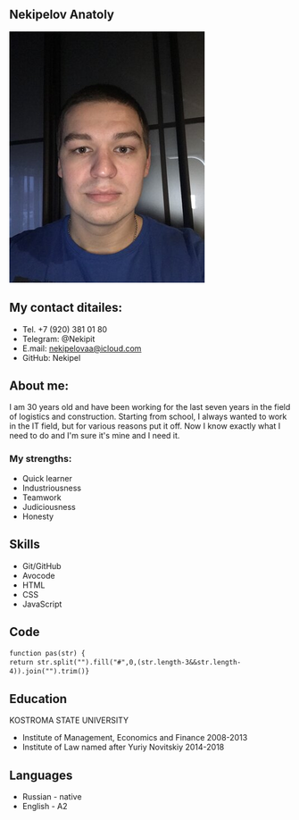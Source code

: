 ## Nekipelov Anatoly
![Image](https://raw.githubusercontent.com/Nekipel/rsschool-cv/gh-pages/Avatar-2.jpg "icon")
## My contact ditailes:
* Tel. +7 (920) 381 01 80
* Telegram: @Nekipit
* E.mail: nekipelovaa@icloud.com
* GitHub: Nekipel
## About me:
I am 30 years old and have been working for the last seven years in the field of logistics and construction. Starting from school, I always wanted to work in the IT field, but for various reasons put it off. Now I know exactly what I need to do and I'm sure it's mine and I need it.
### My strengths:
* Quick learner
* Industriousness
* Teamwork
* Judiciousness
* Honesty
## Skills
* Git/GitHub
* Avocode
* HTML
* CSS 
* JavaScript
## Code
```
function pas(str) {
return str.split("").fill("#",0,(str.length-3&&str.length-4)).join("").trim()}
```
## Education
KOSTROMA STATE UNIVERSITY
* Institute of Management, Economics and Finance 2008-2013
* Institute of Law named after Yuriy Novitskiy 2014-2018

## Languages
* Russian - native 
* English - A2 
